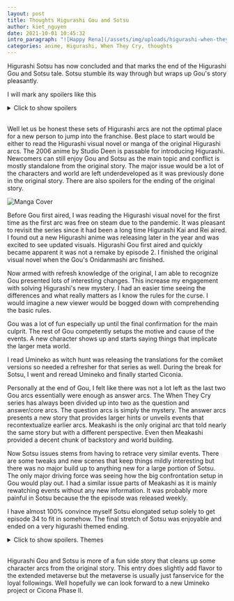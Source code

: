 ```yaml
---
layout: post
title: Thoughts Higurashi Gou and Sotsu
author: kiet_nguyen
date: 2021-10-01 10:45:32
intro_paragraph: "![Happy Rena](/assets/img/uploads/higurashi-when-they-cry-gou.png)"
categories: anime, Higurashi, When They Cry, thoughts
---
```

Higurashi Sotsu has now concluded and that marks the end of the Higurashi Gou and Sotsu tale. Sotsu stumble its way through but wraps up Gou's story pleasantly.

I will mark any spoilers like this

<details>
  <summary>Click to show spoilers</summary>
  <p style="color:red">Rika is incompetent.</p>
</details>

<br>

Well let us be honest these sets of Higurashi arcs are not the optimal place for a new person to jump into the franchise. Best place to start would be either to read the Higurashi visual novel or manga of the original Higurashi arcs. The 2006 anime by Studio Deen is passable for introducing Higurashi. Newcomers can still enjoy Gou and Sotsu as the main topic and conflict is mostly standalone from the original story. The major issue would be a lot of the characters and world are left underdeveloped as it was previously done in the original story.  There are also spoilers for the ending of the original story.

![Manga Cover](https://upload.wikimedia.org/wikipedia/en/9/9b/Abducted_By_Demon_Arc_manga_1.png "Manga Cover")

Before Gou first aired, I was reading the Higurashi visual novel for the first time as the first arc was free on steam due to the pandemic. It was pleasant to revisit the series since it had been a long time Higurashi Kai and Rei aired. I found out a new Higurashi anime was releasing later in the year and was excited to see updated visuals. Higurashi Gou first aired and quickly became apparent it was not a remake by episode 2. I finished the original visual novel when the Gou's Onidanmashi arc finished. 

Now armed with refresh knowledge of the original, I am able to recognize Gou presented lots of interesting changes. This increase my engagement with solving Higurashi's new mystery. I had an easier time seeing the differences and what really matters as I know the rules for the curse. I would imagine a new viewer would be bogged down with comprehending the basic rules.

Gou was a lot of fun especially up until the final confirmation for the main culprit. The rest of Gou competently setups the motive and cause of the events. A new character shows up and starts saying things that implicate the larger meta world.

I read Umineko as witch hunt was releasing the translations for the comiket versions so needed a refresher for that series as well. During the break for Sotsu, I went and reread Umineko and finally started Ciconia.

Personally at the end of Gou, I felt like there was not a lot left as the last two Gou arcs essentially were enough as answer arcs. The When They Cry series has always been divided up into two as the question and answer/core arcs. The question arcs is simply the mystery. The answer arcs presents a new story that provides larger hints or unveils events that recontextualize earlier arcs. Meakashi is the only original arc that told nearly the same story but with a different perspective. Even then Meakashi provided a decent chunk of backstory and world building.

Now Sotsu issues stems from having to retrace very similar events. There are some tweaks and new scenes that keep things mildly interesting but there was no major build up to anything new for a large portion of Sotsu. The only major driving force was seeing how the big confrontation setup in Gou would play out. I had a similar issue parts of Meakashi as it is mainly rewatching events without any new information. It was probably more painful in Sotsu because the the episode was released weekly.

I have almost 100% convince myself Sotsu elongated setup solely to get episode 34 to fit in somehow. The final stretch of Sotsu was enjoyable and ended on a very higurashi themed ending.

<details>
  <summary>Click to show spoilers. Themes</summary>

A theme in the original story is the lack in bonds and communication would lead to sin. Mental illnesses is also major motif. Gou and Sotsu is one way to logical follow up on these ideas. It is the excessive clinging to bonds that results in this round of tragedy. 

The root of the problem was shown during Satokowashi where Rika's dream and Satoko's dream are in conflict. Conflicts are bound to happen for even the simplest of reason as with Satoko refusal for academic study. Neither sides are in wrong at that point. Satoko faces deteriorating mental health and has shown previous cases of abandonment. Audience can sympathize with Satoko plight. Obviously the answer is not murder. It just creates a loop of tragedy. 

Well murder in Gou and Sotsu has a different meaning compare to the original. Murder here is more metaphorical of Satoko sabotaging her relationship with Rika to get to accept Satoko's dream.

It is only when Rika finally confronts Satoko Sotsu Episode 14 was a nice visual treat but it was mainly a flashy way of saying Rika and Satoko needed to confront each other. In the end both, parties have dreams in direct conflict. They express why the other is not able to fulfill each other's dream and the solution is to go their separate ways to purse the next best option. Lesson is that moving on to their own lives does not mean forsaking the other for all eternity. There will always be chances in the future to reconnect.

Sotsu ends with a new version of You to fit into the themes. 
</details>

<br>

Higurashi Gou and Sotsu is more of a fun side story that cleans up some character arcs from the original story. This entry does slightly add flavor to the extended metaverse but the metaverse is usually just fanservice for the loyal followings. Well hopefully we can look forward to a new Umineko project or Cicona Phase II.